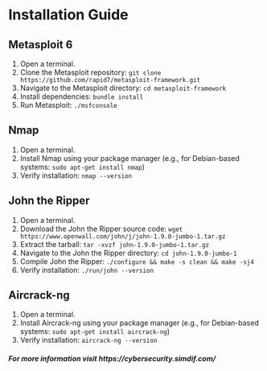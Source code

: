 <!DOCTYPE html>
<html lang="en">
<head>
    <meta charset="UTF-8">
    <meta name="viewport" content="width=device-width, initial-scale=1.0">
    
</head>
<body>
    <h1>Installation Guide</h1>
    <h2>Metasploit 6</h2>
    <ol>
        <li>Open a terminal.</li>
        <li>Clone the Metasploit repository: <code>git clone https://github.com/rapid7/metasploit-framework.git</code></li>
        <li>Navigate to the Metasploit directory: <code>cd metasploit-framework</code></li>
        <li>Install dependencies: <code>bundle install</code></li>
        <li>Run Metasploit: <code>./msfconsole</code></li>
    </ol>
    <h2>Nmap</h2>
    <ol>
        <li>Open a terminal.</li>
        <li>Install Nmap using your package manager (e.g., for Debian-based systems: <code>sudo apt-get install nmap</code>)</li>
        <li>Verify installation: <code>nmap --version</code></li>
    </ol>
    <h2>John the Ripper</h2>
    <ol>
        <li>Open a terminal.</li>
        <li>Download the John the Ripper source code: <code>wget https://www.openwall.com/john/j/john-1.9.0-jumbo-1.tar.gz</code></li>
        <li>Extract the tarball: <code>tar -xvzf john-1.9.0-jumbo-1.tar.gz</code></li>
        <li>Navigate to the John the Ripper directory: <code>cd john-1.9.0-jumbo-1</code></li>
        <li>Compile John the Ripper: <code>./configure && make -s clean && make -sj4</code></li>
        <li>Verify installation: <code>./run/john --version</code></li>
    </ol>
    <h2>Aircrack-ng</h2>
    <ol>
        <li>Open a terminal.</li>
        <li>Install Aircrack-ng using your package manager (e.g., for Debian-based systems: <code>sudo apt-get install aircrack-ng</code>)</li>
        <li>Verify installation: <code>aircrack-ng --version</code></li>
    </ol>
    <h5>For more information visit https://cybersecurity.simdif.com/</h5>
</body>
</html>

